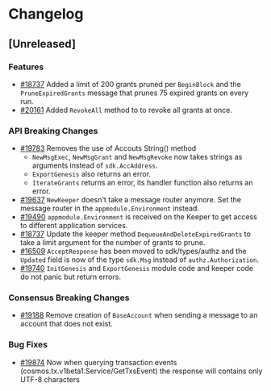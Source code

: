 <!--
Guiding Principles:
Changelogs are for humans, not machines.
There should be an entry for every single version.
The same types of changes should be grouped.
Versions and sections should be linkable.
The latest version comes first.
The release date of each version is displayed.
Mention whether you follow Semantic Versioning.
Usage:
Change log entries are to be added to the Unreleased section under the
appropriate stanza (see below). Each entry should ideally include a tag and
the Github issue reference in the following format:
* (<tag>) [#<issue-number>] Changelog message.
Types of changes (Stanzas):
"Features" for new features.
"Improvements" for changes in existing functionality.
"Deprecated" for soon-to-be removed features.
"Bug Fixes" for any bug fixes.
"API Breaking" for breaking exported APIs used by developers building on SDK.
Ref: https://keepachangelog.com/en/1.0.0/
-->

# Changelog

## [Unreleased]

### Features

- [#18737](https://github.com/cosmos/cosmos-sdk/pull/18737) Added a limit of 200 grants pruned per `BeginBlock` and the `PruneExpiredGrants` message that prunes 75 expired grants on every run.
- [#20161](https://github.com/cosmos/cosmos-sdk/pull/20161) Added `RevokeAll` method to to revoke all grants at once.

### API Breaking Changes

- [#19783](https://github.com/cosmos/cosmos-sdk/pull/19783) Removes the use of Accouts String() method
  - `NewMsgExec`, `NewMsgGrant` and `NewMsgRevoke` now takes strings as arguments instead of `sdk.AccAddress`.
  - `ExportGenesis` also returns an error.
  - `IterateGrants` returns an error, its handler function also returns an error.
- [#19637](https://github.com/cosmos/cosmos-sdk/pull/19637) `NewKeeper` doesn't take a message router anymore. Set the message router in the `appmodule.Environment` instead.
- [#19490](https://github.com/cosmos/cosmos-sdk/pull/19490) `appmodule.Environment` is received on the Keeper to get access to different application services.
- [#18737](https://github.com/cosmos/cosmos-sdk/pull/18737) Update the keeper method `DequeueAndDeleteExpiredGrants` to take a limit argument for the number of grants to prune.
- [#16509](https://github.com/cosmos/cosmos-sdk/pull/16509) `AcceptResponse` has been moved to sdk/types/authz and the `Updated` field is now of the type `sdk.Msg` instead of `authz.Authorization`.
- [#19740](https://github.com/cosmos/cosmos-sdk/pull/19740) `InitGenesis` and `ExportGenesis` module code and keeper code do not panic but return errors.

### Consensus Breaking Changes

- [#19188](https://github.com/cosmos/cosmos-sdk/pull/19188) Remove creation of `BaseAccount` when sending a message to an account that does not exist.

### Bug Fixes

- [#19874](https://github.com/cosmos/cosmos-sdk/pull/19923) Now when querying transaction events (cosmos.tx.v1beta1.Service/GetTxsEvent) the response will contains only UTF-8 characters
